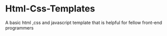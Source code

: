 # Html-Css-Templates
A basic html ,css and javascript template that is helpful for fellow front-end programmers

